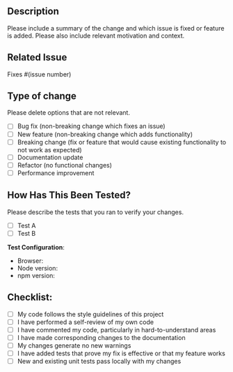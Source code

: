 
## Description
Please include a summary of the change and which issue is fixed or feature is added. Please also include relevant motivation and context.

## Related Issue
Fixes #(issue number)

## Type of change
Please delete options that are not relevant.

- [ ] Bug fix (non-breaking change which fixes an issue)
- [ ] New feature (non-breaking change which adds functionality)
- [ ] Breaking change (fix or feature that would cause existing functionality to not work as expected)
- [ ] Documentation update
- [ ] Refactor (no functional changes)
- [ ] Performance improvement

## How Has This Been Tested?
Please describe the tests that you ran to verify your changes.

- [ ] Test A
- [ ] Test B

**Test Configuration**:
* Browser:
* Node version:
* npm version:

## Checklist:

- [ ] My code follows the style guidelines of this project
- [ ] I have performed a self-review of my own code
- [ ] I have commented my code, particularly in hard-to-understand areas
- [ ] I have made corresponding changes to the documentation
- [ ] My changes generate no new warnings
- [ ] I have added tests that prove my fix is effective or that my feature works
- [ ] New and existing unit tests pass locally with my changes

